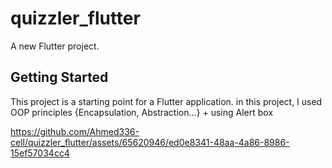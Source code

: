 # quizzler_flutter

A new Flutter project.

## Getting Started

This project is a starting point for a Flutter application.
in this project, I used OOP principles {Encapsulation, Abstraction...} + using Alert box





https://github.com/Ahmed336-cell/quizzler_flutter/assets/65620946/ed0e8341-48aa-4a86-8986-15ef57034cc4

